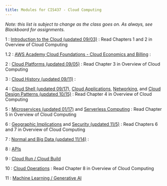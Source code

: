 ```yaml
---
title: Modules for CIS437 - Cloud Computing
---
```


*Note: this list is subject to change as the class goes on.  As always, see Blackboard for assignments.*

1
: [Introduction to the Cloud (updated 09/03)](/gvsu-cis437/assets/slides/CIS437-1-Introduction.pdf)
  : Read Chapters 1 and 2 in Overview of Cloud Computing

1.2
: [AWS Academy Cloud Foundations - Cloud Economics and Billing](/gvsu-cis437/assets/slides/CIS437-1.2-AWS-AcademyCloudFoundations-Module-02.pdf)
  :

2
: [Cloud Platforms (updated 09/05)](/gvsu-cis437/assets/slides/CIS437-2-Cloud-Platforms.pdf)
  : Read Chapter 3 in Overview of Cloud Computing

3 
: [Cloud History (updated 09/11)](/gvsu-cis437/assets/slides/CIS437-3-History.pdf)
  :

4
: [Cloud Shell (updated 09/17)](/gvsu-cis437/assets/slides/CIS437-4-Cloud-Shell.pdf), [Cloud Applications](/gvsu-cis437/assets/slides/CIS437-5-CloudApplications.pdf), [Networking](/gvsu-cis437/assets/slides/CIS437-5.1-GCP-Networking.pdf), and [Cloud Design Patterns (updated 10/15)](/gvsu-cis437/assets/slides/CIS437-5.2-CloudDesignPatterns.pdf)
  : Read Chapter 4 in Overview of Cloud Computing

5
: [Microservices (updated 01/17)](/gvsu-cis437/assets/slides/CIS437-6-Microservices.pdf) and [Serverless Computing](/gvsu-cis437/assets/slides/CIS437-7-Serverless-Functions.pdf)
  : Read Chapter 5 in Overview of Cloud Computing

6
: [Geographic Implications](/gvsu-cis437/assets/slides/CIS437-8-Geographic-Issues.pdf) and [Security (updated 11/5)](/gvsu-cis437/assets/slides/CIS437-9-CloudSecurity.pdf)
  : Read Chapters 6 and 7 in Overview of Cloud Computing

7
: [Normal and Big Data (updated 11/14)](/gvsu-cis437/assets/slides/CIS437-10-Normal-and-Big-Data.pdf)
  : 

8
: [APIs](/gvsu-cis437/assets/slides/CIS437-11-APIs.pdf)

9
: [Cloud Run / Cloud Build](/gvsu-cis437/assets/slides/CIS437-12-Cloud-Run-and-Cloud-Build.pdf)

10
: [Cloud Operations](/gvsu-cis437/assets/slides/CIS437-13-Operations.pdf)
  : Read Chapter 8 in Overview of Cloud Computing

11
: [Machine Learning / Generative AI](/gvsu-cis437/assets/slides/CIS437-14-Machine-Learning-Generative-AI.pdf)
